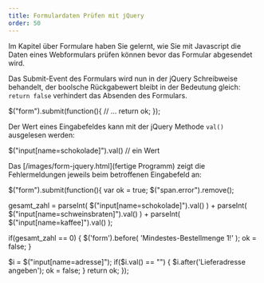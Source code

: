 ```yaml
---
title: Formulardaten Prüfen mit jQuery
order: 50
---
```

Im Kapitel über Formulare haben Sie gelernt, 
wie Sie mit Javascript die Daten eines Webformulars prüfen können 
bevor das Formular abgesendet wird. 

Das Submit-Event des Formulars wird nun in der jQuery Schreibweise
behandelt, der boolsche Rückgabewert bleibt in der Bedeutung gleich:
`return false` verhindert das Absenden des Formulars.

<javascript>
$("form").submit(function(){
  // ...
  return ok;
});
</javascript>

Der Wert eines Eingabefeldes kann mit der jQuery Methode `val()` ausgelesen
werden:

<javascript>
$("input[name=schokolade]").val()    // ein Wert
</javascript>


Das [/images/form-jquery.html](fertige Programm)
zeigt die Fehlermeldungen jeweils beim betroffenen Eingabefeld an:

<javascript>
$("form").submit(function(){
  var ok = true;
  $("span.error").remove();

  gesamt_zahl = parseInt( $("input[name=schokolade]").val() )
    + parseInt( $("input[name=schweinsbraten]").val() )
    + parseInt( $("input[name=kaffee]").val() );

  if(gesamt_zahl == 0) {
    $('form').before(
      '<span class="error">Mindestes-Bestellmenge 1!</span>'
    );
    ok = false;
  }

  $i = $("input[name=adresse]");
  if($i.val() == "") {
    $i.after('<span class="error">Lieferadresse angeben</span>');
    ok = false;
  }
  return ok;
});
</javascript>

